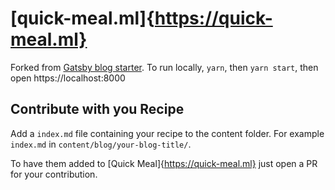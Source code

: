 # [quick-meal.ml]{https://quick-meal.ml}

Forked from [Gatsby blog starter](https://github.com/gatsbyjs/gatsby-starter-blog).
To run locally, `yarn`, then `yarn start`, then open https://localhost:8000

## Contribute with you Recipe

Add a `index.md` file containing your recipe to the content folder. For example `index.md` in `content/blog/your-blog-title/`.

To have them added to [Quick Meal]{https://quick-meal.ml} just open a PR for your contribution.